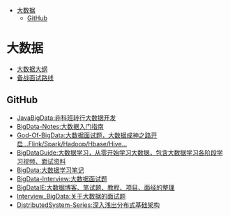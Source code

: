 <!-- TOC -->

- [大数据](#大数据)
  - [GitHub](#github)

<!-- /TOC -->
# 大数据
- [大数据大纲](大数据大纲.png)
- [备战面试路线](docs/大数据开发备战面试路线.pdf)
## GitHub
- [JavaBigData:非科班转行大数据开发](https://github.com/TALKDATA/JavaBigData)
- [BigData-Notes:大数据入门指南](https://github.com/heibaiying/BigData-Notes)
- [God-Of-BigData:大数据面试题，大数据成神之路开启...Flink/Spark/Hadoop/Hbase/Hive...](https://github.com/wangzhiwubigdata/God-Of-BigData)
- [BigDataGuide:大数据学习，从零开始学习大数据，包含大数据学习各阶段学习视频、面试资料](https://github.com/Dr11ft/BigDataGuide)
- [BigData:大数据学习笔记](https://github.com/sunnyandgood/BigData)
- [BigData-Interview:大数据面试题](https://github.com/CheckChe0803/BigData-Interview)
- [BigDataIE:大数据博客、笔试题、教程、项目、面经的整理](https://github.com/WadeStack/BigDataIE)
- [Interview_BigData:关于大数据的面试题](https://github.com/SwordfallYeung/Interview_BigData)
- [DistributedSystem-Series:深入浅出分布式基础架构](https://github.com/wx-chevalier/DistributedSystem-Series)


